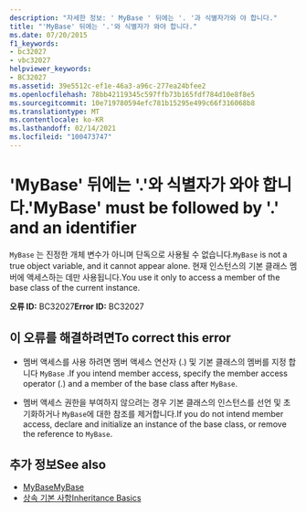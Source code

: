 ```yaml
---
description: "자세한 정보: ' MyBase ' 뒤에는 '. '과 식별자가와 야 합니다."
title: "'MyBase' 뒤에는 '.'와 식별자가 와야 합니다."
ms.date: 07/20/2015
f1_keywords:
- bc32027
- vbc32027
helpviewer_keywords:
- BC32027
ms.assetid: 39e5512c-ef1e-46a3-a96c-277ea24bfee2
ms.openlocfilehash: 78bb42119345c597ffb73b165fdf784d10e8f8e5
ms.sourcegitcommit: 10e719780594efc781b15295e499c66f316068b8
ms.translationtype: MT
ms.contentlocale: ko-KR
ms.lasthandoff: 02/14/2021
ms.locfileid: "100473747"
---
```

# <a name="mybase-must-be-followed-by--and-an-identifier"></a><span data-ttu-id="03744-103">'MyBase' 뒤에는 '.'와 식별자가 와야 합니다.</span><span class="sxs-lookup"><span data-stu-id="03744-103">'MyBase' must be followed by '.' and an identifier</span></span>

<span data-ttu-id="03744-104">`MyBase` 는 진정한 개체 변수가 아니며 단독으로 사용될 수 없습니다.</span><span class="sxs-lookup"><span data-stu-id="03744-104">`MyBase` is not a true object variable, and it cannot appear alone.</span></span> <span data-ttu-id="03744-105">현재 인스턴스의 기본 클래스 멤버에 액세스하는 데만 사용됩니다.</span><span class="sxs-lookup"><span data-stu-id="03744-105">You use it only to access a member of the base class of the current instance.</span></span>  
  
 <span data-ttu-id="03744-106">**오류 ID:** BC32027</span><span class="sxs-lookup"><span data-stu-id="03744-106">**Error ID:** BC32027</span></span>  
  
## <a name="to-correct-this-error"></a><span data-ttu-id="03744-107">이 오류를 해결하려면</span><span class="sxs-lookup"><span data-stu-id="03744-107">To correct this error</span></span>  
  
- <span data-ttu-id="03744-108">멤버 액세스를 사용 하려면 멤버 액세스 연산자 (.) 및 기본 클래스의 멤버를 지정 합니다 `MyBase` .</span><span class="sxs-lookup"><span data-stu-id="03744-108">If you intend member access, specify the member access operator (.) and a member of the base class after `MyBase`.</span></span>  
  
- <span data-ttu-id="03744-109">멤버 액세스 권한을 부여하지 않으려는 경우 기본 클래스의 인스턴스를 선언 및 초기화하거나 `MyBase`에 대한 참조를 제거합니다.</span><span class="sxs-lookup"><span data-stu-id="03744-109">If you do not intend member access, declare and initialize an instance of the base class, or remove the reference to `MyBase`.</span></span>  
  
## <a name="see-also"></a><span data-ttu-id="03744-110">추가 정보</span><span class="sxs-lookup"><span data-stu-id="03744-110">See also</span></span>

- [<span data-ttu-id="03744-111">MyBase</span><span class="sxs-lookup"><span data-stu-id="03744-111">MyBase</span></span>](../programming-guide/program-structure/me-my-mybase-and-myclass.md#mybase)
- [<span data-ttu-id="03744-112">상속 기본 사항</span><span class="sxs-lookup"><span data-stu-id="03744-112">Inheritance Basics</span></span>](../programming-guide/language-features/objects-and-classes/inheritance-basics.md)
